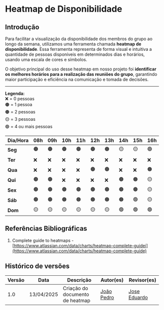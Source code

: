 # Heatmap de Disponibilidade

## Introdução
Para facilitar a visualização da disponibilidade dos membros do grupo ao longo da semana, utilizamos uma ferramenta chamada **heatmap de disponibilidade**. Essa ferramenta representa de forma visual e intuitiva a quantidade de pessoas disponíveis em determinados dias e horários, usando uma escala de cores e símbolos.  

O objetivo principal do uso desse heatmap em nosso projeto foi **identificar os melhores horários para a realização das reuniões do grupo**, garantindo maior participação e eficiência na comunicação e tomada de decisões.

---

**Legenda:**  
❌ = 0 pessoas  
🟤 = 1 pessoa  
🟠 = 2 pessoas  
🟡 = 3 pessoas  
🟢 = 4 ou mais pessoas  


| Dia/Hora | 08h | 09h | 10h | 11h | 12h | 13h | 14h | 15h | 16h | 17h | 18h | 19h | 20h | 21h |
|----------|-----|-----|-----|-----|-----|-----|-----|-----|-----|-----|-----|-----|-----|-----|
| **Seg**  | 🟤 | 🟤 | 🟤 | 🟤 | 🟤 | 🟠 | 🟡 | 🟡 | 🟢 | 🟢 | 🟠 | 🟡 | 🟢 | 🟡 |
| **Ter**  | ❌ | ❌ | ❌ | ❌ | ❌ | ❌ | ❌ | ❌ | ❌ | 🟤 | 🟠 | 🟤 | ❌ | 🟤 |
| **Qua**  | ❌ | ❌ | ❌ | ❌ | 🟤 | 🟤 | ❌ | ❌ | 🟠 | 🟠 | 🟠 | 🟡 | 🟢 | 🟡 |
| **Qui**  | 🟤 | 🟤 | ❌ | ❌ | ❌ | ❌ | 🟤 | 🟠 | 🟡 | 🟡 | 🟠 | 🟠 | 🟠 | 🟤 |
| **Sex**  | 🟤 | 🟤 | 🟤 | 🟤 | 🟤 | 🟤 | 🟤 | 🟤 | 🟡 | 🟡 | 🟡 | 🟢 | 🟡 | 🟠 |
| **Sáb**  | 🟤 | 🟤 | 🟠 | 🟠 | 🟠 | 🟠 | 🟠 | 🟢 | 🟡 | 🟡 | 🟠 | 🟢 | 🟢 | 🟡 |
| **Dom**  | 🟡 | 🟡 | 🟡 | 🟡 | 🟡 | 🟡 | 🟢 | 🟢 | 🟢 | 🟢 | 🟢 | 🟢 | 🟡 | 🟡 |


## Referências Bibliográficas 
1. Complete guide to heatmaps - [https://www.atlassian.com/data/charts/heatmap-complete-guidei](https://www.atlassian.com/data/charts/heatmap-complete-guide)


## Histórico de versões


Versão |   Data  | Descrição | Autor(es) | Revisor(es)
------ | ---- | ------ | ---------- | ----------
1.0 | 13/04/2025 | Criação do documento de heatmap | [João Pedro](https://github.com/JpRodrigues2) | [Jose Eduardo](https://github.com/jevprado) |
